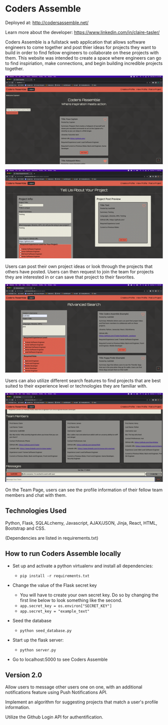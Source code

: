 # Coders Assemble 

Deployed at: http://codersassemble.net/

Learn more about the developer: https://www.linkedin.com/in/claire-tasler/

Coders Assemble is a fullstack web application that allows software engineers 
to come together and post thier ideas for projects they want to build in order
to find fellow engineers to collaborate on these projects with them. This 
website was intended to create a space where engineers can go 
to find inspiriation, make connections, and begin building incredible 
projects together. 

![Home Page](/readme_pics/homepagescreenshot.png?raw=true)

![Project Post Page](/readme_pics/create%20a%20project%20post%20screenshot.png)

Users can post their own project ideas or look through the projects that others
have posted. Users can then request to join the team for projects they are 
interested in or can save that project to their favorites. 

![Advanced Search Page](/readme_pics/advanced%20search%20screenshot.png)

Users can also utilize different search features to find projects that are best
suited to their experience level or technologies they are familiar with. 

![Team Page](/readme_pics/team%20page%20screenshot.png)

On the Team Page, users can see the profile information of their fellow 
team members and chat with them. 

## Technologies Used 
Python, Flask, SQLALchemy, Javascript, AJAX/JSON, Jinja, React, HTML, Bootstrap 
and CSS.

(Dependencies are listed in requirements.txt)

## How to run Coders Assemble locally

* Set up and activate a python virtualenv and install all dependencies: 
  * `pip install -r requirements.txt`

* Change the value of the Flask secret key
  * You will have to create your own secret key. Do so by changing the first
  line below to look something like the second. 
  * `app.secret_key = os.environ["SECRET_KEY"]`
  * `app.secret_key = "example_text"`

* Seed the database 
  * `python seed_database.py`

* Start up the flask server: 
  * `python server.py` 

* Go to localhost:5000 to see Coders Assemble

## Version 2.0

Allow users to message other users one on one, with an additional notifications
feature using Push Notifications API.

Implement an algorithm for suggesting projects that match a user's profile 
information. 

Utilize the Github Login API for authentification. 





